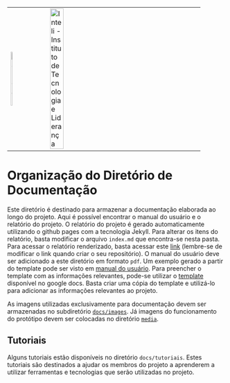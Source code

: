 <table>
<tr>
<td>
<a href= "https://www2.gerdau.com.br/"><img src="https://upload.wikimedia.org/wikipedia/commons/thumb/8/89/Gerdau_logo_%282011%29.svg/1200px-Gerdau_logo_%282011%29.svg.png" alt="Gerdau" border="0" width="20%"></a>
</td>
<td><a href= "https://www.inteli.edu.br/"><img src="https://www.inteli.edu.br/wp-content/uploads/2021/08/20172028/marca_1-2.png" alt="Inteli - Instituto de Tecnologia e Liderança" border="0" width="30%"></a>
</td>
</tr>
</table>

# Organização do Diretório de Documentação

Este diretório é destinado para armazenar a documentação elaborada ao longo do projeto. Aqui é possível encontrar o manual do usuário e o relatório do projeto. O relatório do projeto é gerado automaticamente utilizando o github pages com a tecnologia Jekyll. Para alterar os itens do relatório, basta modificar o arquivo `index.md` que encontra-se nesta pasta. Para acessar o relatório renderizado, basta acessar este [link](https://2023m5t2-inteli.github.io/template/) (lembre-se de modificar o link quando criar o seu repositório). O manual do usuário deve ser adicionado a este diretório em formato `pdf`. Um exemplo gerado a partir do template pode ser visto em [manual do usuário](./manual.pdf). Para preencher o template com as informações relevantes, pode-se utilizar o [template](https://docs.google.com/document/d/1T-aFgkjL8GCZezKXb_WwTssjBSDe6IRo/edit?usp=sharing&ouid=102274946133413462419&rtpof=true&sd=true) disponível no google docs. Basta criar uma cópia do template e utilizá-lo para adicionar as informações relevantes ao projeto.

As imagens utilizadas exclusivamente para documentação devem ser armazenadas no subdiretório [`docs/images`](../img/). Já imagens do funcionamento do protótipo devem ser colocadas no diretório [`media`](../media).

## Tutoriais

Alguns tutoriais estão disponíveis no diretório `docs/tutoriais`. Estes tutoriais são destinados a ajudar os membros do projeto a aprenderem a utilizar ferramentas e tecnologias que serão utilizadas no projeto.




